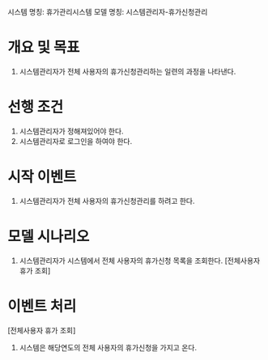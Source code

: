 시스템 명칭: 휴가관리시스템
모델 명칭: 시스템관리자-휴가신청관리

# 개요 및 목표
1. 시스템관리자가 전체 사용자의 휴가신청관리하는 일련의 과정을 나타낸다.

# 선행 조건
1. 시스템관리자가 정해져있어야 한다.
2. 시스템관리자로 로그인을 하여야 한다.

# 시작 이벤트
1. 시스템관리자가 전체 사용자의 휴가신청관리를 하려고 한다.

# 모델 시나리오
1. 시스템관리자가 시스템에서 전체 사용자의 휴가신청 목록을 조회한다. [전체사용자 휴가 조회]

# 이벤트 처리
[전체사용자 휴가 조회]
1. 시스템은 해당연도의 전체 사용자의 휴가신청을 가지고 온다.